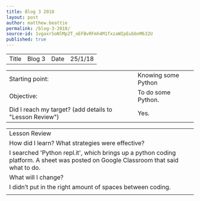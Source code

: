 ```yaml
---
title: Blog 3 2018
layout: post
author: matthew.beattie
permalink: /blog-3-2018/
source-id: 1vgaxrSoNlMp2T_oEFBvRFmh4M1fxzaWIpEubbnM632U
published: true
---
```

<table>
  <tr>
    <td>Title</td>
    <td>Blog 3</td>
    <td>Date</td>
    <td>25/1/18</td>
  </tr>
</table>


<table>
  <tr>
    <td>Starting point:</td>
    <td>Knowing some Python</td>
  </tr>
  <tr>
    <td>Objective:</td>
    <td>To do some Python.</td>
  </tr>
  <tr>
    <td>Did I reach my target? 
(add details to "Lesson Review")</td>
    <td>Yes.</td>
  </tr>
</table>


<table>
  <tr>
    <td>Lesson Review</td>
  </tr>
  <tr>
    <td>How did I learn? What strategies were effective? </td>
  </tr>
  <tr>
    <td> I searched 'Python repl.it', which brings up a python coding platform. A sheet was posted on Google Classroom that said what to do.</td>
  </tr>
  <tr>
    <td>What will I change? </td>
  </tr>
  <tr>
    <td>I didn’t put in the right amount of spaces between coding.
</td>
  </tr>
  <tr>
    <td></td>
  </tr>
</table>


